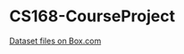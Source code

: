 # CS168-CourseProject

[Dataset files on Box.com](https://tufts.app.box.com/s/1e0831syu1evlmk9zx2pukpl3i32md6r)